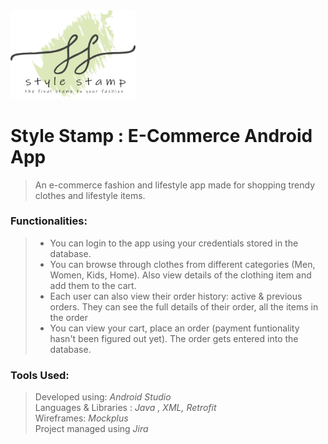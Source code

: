 

<img src="https://github.com/RohiniLawrence/StyleStamp/blob/master/app/src/main/res/drawable-xxhdpi/fulllogo.png" width="200"> 

# Style Stamp : E-Commerce Android App 
> An e-commerce fashion and lifestyle app made for shopping trendy clothes and lifestyle items.    

### Functionalities: 
> * You can login to the app using your credentials stored in the database. 
> * You can browse through clothes from different categories (Men, Women, Kids, Home). Also view details of the clothing item and add them to the cart. 
> * Each user can also view their order history: active & previous orders. They can see the full details of their order, all the items in the order  
> * You can view your cart, place an order (payment funtionality hasn't been figured out yet). The order gets entered into the database.

### Tools Used: 
> Developed using:  *Android Studio*  
> Languages & Libraries : *Java , XML, Retrofit*  
> Wireframes: *Mockplus*   
  > Project managed using *Jira*






